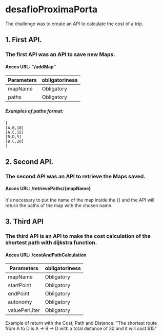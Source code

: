# desafioProximaPorta

The challenge was to create an API to calculate the cost of a trip.

## 1. First API.
### The first API was an API to save new Maps.
#### Acces URL: "/addMap"

|Parameters|obligatoriness|
|---|---|
|mapName|Obligatory|
|paths|Obligatory|

##### Examples of paths format:

```
[
[A,B,10]
[A,C,15]
[B,D,5]
[B,C,20]
]
```
## 2. Second API.
### The second API was an API to retrieve the Maps saved.
#### Acces URL: /retrievePaths/{mapName}

It's necessary to put the name of the map inside the {} and the API will return the paths of the map with the chosen name.

## 3. Third API
### The third API is an API to make the cost calculation of the shortest path with dijkstra function.
#### Acces URL: /costAndPathCalculation

|Parameters|obligatoriness|
|---|---|
|mapName|Obligatory|
|startPoint|Obligatory|
|endPoint|Obligatory|
|autonomy|Obligatory|
|valuePerLiter|Obligatory|

Example of return with the Cost, Path and Distance: 
"The shortest route from A to D is A -> B -> D with a total distance of 30 and it will cost $15"